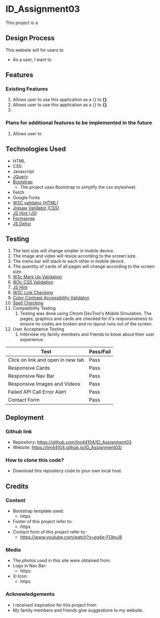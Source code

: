 # ID_Assignment03
This project is a 

## Design Process

This website will for users to 

* As a user, I want to 
  
## Features
### Existing Features
1. Allows user to use this application as a {} to **{}**.
2. Allows user to use this application as a {} to **{}**.
3. 

### Plans for additional features to be implemented in the future
1. Allows user to 


## Technologies Used
* HTML
* CSS
* Javascript
* [JQuery](https://jquery.com/)
* [Bootstrap](https://getbootstrap.com/)
  * The project uses Bootstrap to simplify the css stylesheet.
* Fetch
* Google Fonts
* [W3C validator (HTML)](https://validator.w3.org/)
* [Jigsaw Validator (CSS)](https://jigsaw.w3.org/css-validator/)
* [JS Hint (JS)](https://jshint.com/)
* [Formspree](https://formspree.io/)
* [JS Delivr](https://www.jsdelivr.com/)


## Testing
1. The text size will change smaller in mobile device.
2. The image and video will resize according to the screen size.
3. The menu bar will stack to each other in mobile device.
4. The quantity of cards of all pages will change according to the screen size.
5. [W3c Mark Up Validation](https://validator.w3.org/)
6. [W3c CSS Validation](https://jigsaw.w3.org/css-validator/)
7. [JS Hint](https://jshint.com/)
8. [W3C Link Checking](https://validator.w3.org/checklink)
9. [Color Contrast Accessibility Validaton](https://color.a11y.com/Contrast/)
10. [Spell Checking](https://typosaur.us/)
11. Compatibility Testing
    1.  Testing was done using Chrom DevTool's Mobile Simulation. The pages, graphics and cards are checked for it's responsiveness to ensure no codes are broken and no layout runs out of the screen.
12. User Acceptance Testing
    1.  Interview my family members and friends to know about their user experience.

  Test    | Pass/Fail
--------- | ---------
Click on link and open in new tab | Pass
Responsive Cards | Pass
Responsive Nav Bar | Pass
Responsive Images and Videos | Pass
Failed API Call Error Alert | Pass
Contact Form | Pass


## Deployment
### Github link
  * Repository: https://github.com/lim44104/ID_Assignment03
  * Website: https://lim44104.github.io/ID_Assignment03/
  
### How to clone this code?
  * Download this repository code to your own local host.

  

## Credits
### Content
* Bootstrap template used: 
  * https
* Footer of this project refer to: 
  * https
* Contact form of this project refer to:
  * https://www.youtube.com/watch?v=eg4e-FObyJ8


### Media
* The photos used in this site were obtained from:
 * Logo in Nav Bar: 
   * https:
 * X-Icon: 
   * https

### Acknowledgements
* I received inspiration for this project from 
* My family members and friends give suggestions to my website.

